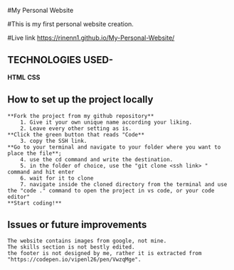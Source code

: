 #My Personal Website

#This is my first personal website creation.

#Live link
    https://rinenn1.github.io/My-Personal-Website/

## TECHNOLOGIES USED-
**HTML**
**CSS**

## How to set up the project locally
    **Fork the project from my github repository**
        1. Give it your own unique name according your liking.
        2. Leave every other setting as is.
    **Click the green button that reads "Code**
        3. copy the SSH link.
    **Go to your terminal and navigate to your folder where you want to place the file**;
        4. use the cd command and write the destination.
        5. in the folder of choice, use the "git clone <ssh link> " command and hit enter
        6. wait for it to clone
        7. navigate inside the cloned directory from the terminal and use the "code ." command to open the project in vs code, or your code editor"
    **Start coding!**

## Issues or future improvements
    The website contains images from google, not mine.
    The skills section is not bestly edited.
    the footer is not designed by me, rather it is extracted from "https://codepen.io/vipenl26/pen/VwzqMge".

